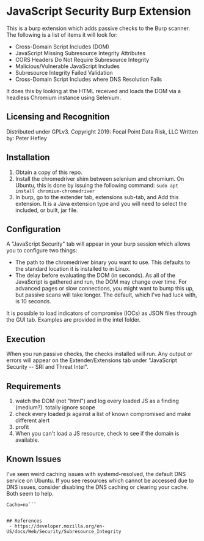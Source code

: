 # JavaScript Security Burp Extension
This is a burp extension which adds passive checks to the Burp scanner. The following is a list of items it will look for:

  - Cross-Domain Script Includes (DOM)
  - JavaScript Missing Subresource Integrity Attributes
  - CORS Headers Do Not Require Subresource Integrity
  - Malicious/Vulnerable JavaScript Includes
  - Subresource Integrity Failed Validation
  - Cross-Domain Script Includes where DNS Resolution Fails

It does this by looking at the HTML received and loads the DOM via a headless Chromium instance using Selenium.

## Licensing and Recognition
Distributed under GPLv3.
Copyright 2019: Focal Point Data Risk, LLC
Written by: Peter Hefley

## Installation
1. Obtain a copy of this repo.
2. Install the chromedriver shim between selenium and chromium. On Ubuntu, this is done by issuing the following command: 
   ```sudo apt install chromium-chromedriver```
3. In burp, go to the extender tab, extensions sub-tab, and Add this extension. It is a Java extension type and you will need to select the included, or built, jar file.

## Configuration
A "JavaScript Security" tab will appear in your burp session which allows you to configure two things:
- The path to the chromedriver binary you want to use. This defaults to the standard location it is installed to in Linux.
- The delay before evaluating the DOM (in seconds). As all of the JavaScript is gathered and run, the DOM may change over time. For advanced pages or slow connections, you might want to bump this up, but passive scans will take longer. The default, which I've had luck with, is 10 seconds.

It is possible to load indicators of compromise (IOCs) as JSON files through the GUI tab. Examples are provided in the intel folder.

## Execution
When you run passive checks, the checks installed will run. Any output or errors will appear on the Extender/Extensions tab under "JavaScript Security -- SRI and Threat Intel".

## Requirements
1. watch the DOM (not "html") and log every loaded JS as a finding (medium?). totally ignore scope
2. check every loaded js against a list of known compromised and make different alert
3. profit
4. When you can't load a JS resource, check to see if the domain is available. 


## Known Issues
I've seen weird caching issues with systemd-resolved, the default DNS service on Ubuntu. If you see resources which cannot be accessed due to DNS issues, consider disabling the DNS caching or clearing your cache. Both seem to help.

```/etc/systemd > cat resolved.conf  | grep "Cache"
Cache=no```


## References
 - https://developer.mozilla.org/en-US/docs/Web/Security/Subresource_Integrity
